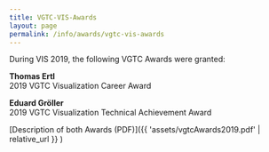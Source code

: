 ```yaml
---
title: VGTC-VIS-Awards
layout: page
permalink: /info/awards/vgtc-vis-awards
---
```


During VIS 2019, the following VGTC Awards were granted:

**Thomas Ertl**  
2019 VGTC Visualization Career Award
 
**Eduard Gröller**  
2019 VGTC Visualization Technical Achievement Award

[Description of both Awards (PDF)]({{ 'assets/vgtcAwards2019.pdf' | relative_url }} )
